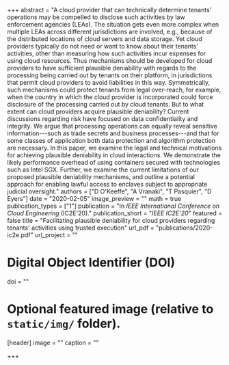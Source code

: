 +++
abstract = "A cloud provider that can technically determine tenants' operations may be compelled to disclose such activities by law enforcement agencies (LEAs). The situation gets even more complex when multiple LEAs across different jurisdictions are involved, e.g., because of the distributed locations of cloud servers and data storage. Yet cloud providers typically do not need or want to know about their tenants' activities, other than measuring how such activities incur expenses for using cloud resources. Thus mechanisms should be developed for cloud providers to have sufficient plausible deniability with regards to the processing being carried out by tenants on their platform, in jurisdictions that permit cloud providers to avoid liabilities in this way. Symmetrically, such mechanisms could protect tenants from legal over-reach, for example, when the country in which the cloud provider is incorporated could force disclosure of the processing carried out by cloud tenants. But to what extent can cloud providers acquire plausible deniability? Current discussions regarding risk have focused on data confidentiality and integrity. We argue that processing operations can equally reveal sensitive information---such as trade secrets and business processes---and that for some classes of application both data protection and algorithm protection are necessary. In this paper, we examine the legal and technical motivations for achieving plausible deniability in cloud interactions. We demonstrate the likely performance overhead of using containers secured with technologies such as Intel SGX. Further, we examine the current limitations of our proposed plausible deniability mechanisms, and outline a potential approach for enabling lawful access to enclaves subject to appropriate judicial oversight."
authors = ["D O'Keeffe", "A Vranaki", "T Pasquier", "D Eyers"]
date = "2020-02-05"
image_preview = ""
math = true
publication_types = ["1"]
publication = "In *IEEE International Conference on Cloud Engineering* (IC2E'20)."
publication_short = "*IEEE IC2E'20*"
featured = false
title = "Facilitating plausible deniability for cloud providers regarding tenants' activities using trusted execution"
url_pdf = "publications/2020-ic2e.pdf"
url_project = ""

# Digital Object Identifier (DOI)
doi = ""

# Optional featured image (relative to `static/img/` folder).
[header]
image = ""
caption = ""

+++
